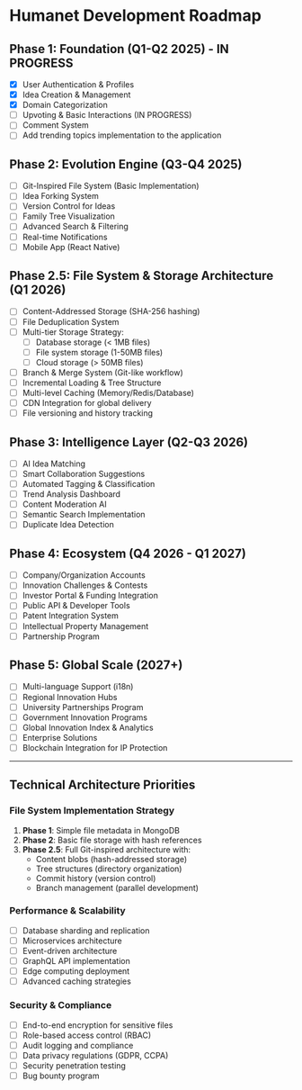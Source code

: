 # Humanet Development Roadmap

## Phase 1: Foundation (Q1-Q2 2025) - IN PROGRESS
- [x] User Authentication & Profiles
- [x] Idea Creation & Management
- [x] Domain Categorization
- [ ] Upvoting & Basic Interactions (IN PROGRESS)
- [ ] Comment System
- [ ] Add trending topics implementation to the application

## Phase 2: Evolution Engine (Q3-Q4 2025)
- [ ] Git-Inspired File System (Basic Implementation)
- [ ] Idea Forking System
- [ ] Version Control for Ideas
- [ ] Family Tree Visualization
- [ ] Advanced Search & Filtering
- [ ] Real-time Notifications
- [ ] Mobile App (React Native)

## Phase 2.5: File System & Storage Architecture (Q1 2026)
- [ ] Content-Addressed Storage (SHA-256 hashing)
- [ ] File Deduplication System
- [ ] Multi-tier Storage Strategy:
  - [ ] Database storage (< 1MB files)
  - [ ] File system storage (1-50MB files)  
  - [ ] Cloud storage (> 50MB files)
- [ ] Branch & Merge System (Git-like workflow)
- [ ] Incremental Loading & Tree Structure
- [ ] Multi-level Caching (Memory/Redis/Database)
- [ ] CDN Integration for global delivery
- [ ] File versioning and history tracking

## Phase 3: Intelligence Layer (Q2-Q3 2026)
- [ ] AI Idea Matching
- [ ] Smart Collaboration Suggestions
- [ ] Automated Tagging & Classification
- [ ] Trend Analysis Dashboard
- [ ] Content Moderation AI
- [ ] Semantic Search Implementation
- [ ] Duplicate Idea Detection

## Phase 4: Ecosystem (Q4 2026 - Q1 2027)
- [ ] Company/Organization Accounts
- [ ] Innovation Challenges & Contests
- [ ] Investor Portal & Funding Integration
- [ ] Public API & Developer Tools
- [ ] Patent Integration System
- [ ] Intellectual Property Management
- [ ] Partnership Program

## Phase 5: Global Scale (2027+)
- [ ] Multi-language Support (i18n)
- [ ] Regional Innovation Hubs
- [ ] University Partnerships Program
- [ ] Government Innovation Programs
- [ ] Global Innovation Index & Analytics
- [ ] Enterprise Solutions
- [ ] Blockchain Integration for IP Protection

---

## Technical Architecture Priorities

### File System Implementation Strategy
1. **Phase 1**: Simple file metadata in MongoDB
2. **Phase 2**: Basic file storage with hash references
3. **Phase 2.5**: Full Git-inspired architecture with:
   - Content blobs (hash-addressed storage)
   - Tree structures (directory organization)
   - Commit history (version control)
   - Branch management (parallel development)

### Performance & Scalability
- [ ] Database sharding and replication
- [ ] Microservices architecture
- [ ] Event-driven architecture
- [ ] GraphQL API implementation
- [ ] Edge computing deployment
- [ ] Advanced caching strategies

### Security & Compliance
- [ ] End-to-end encryption for sensitive files
- [ ] Role-based access control (RBAC)
- [ ] Audit logging and compliance
- [ ] Data privacy regulations (GDPR, CCPA)
- [ ] Security penetration testing
- [ ] Bug bounty program